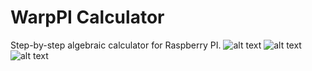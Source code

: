 # WarpPI Calculator
Step-by-step algebraic calculator for Raspberry PI.
![alt text](https://github.com/XDrake99/WarpPI/blob/new-internal-structure/res/algebra_input.gif?raw=true "Algebra input screen")
![alt text](https://github.com/XDrake99/PICalculator/blob/master/res/decimal.png "Example expression")
![alt text](https://github.com/XDrake99/PICalculator/blob/master/res/algebra.png "Simplification of an expression")

